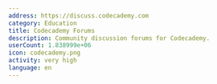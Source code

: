 ```yaml
---
address: https://discuss.codecademy.com
category: Education
title: Codecademy Forums
description: Community discussion forums for Codecademy.
userCount: 1.838999e+06
icon: codecademy.png
activity: very high
language: en
---
```

